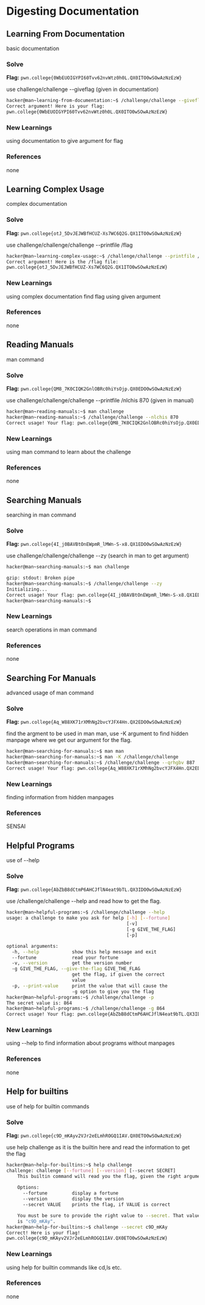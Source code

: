 # Digesting Documentation

## Learning From Documentation
basic documentation

### Solve
**Flag:** `pwn.college{0WbEUOIGYPI60Tvv62nvWtz0h0L.QX0ITO0wSOwAzNzEzW}`

use challenge/challenge --giveflag (given in documentation)

```bash
hacker@man~learning-from-documentation:~$ /challenge/challenge --giveflag
Correct argument! Here is your flag:
pwn.college{0WbEUOIGYPI60Tvv62nvWtz0h0L.QX0ITO0wSOwAzNzEzW}
```

### New Learnings
using documentation to give argument for flag

### References 
none

## Learning Complex Usage
complex documentation

### Solve
**Flag:** `pwn.college{otJ_5DvJEJWBfHCUZ-Xs7WC6Q2G.QX1ITO0wSOwAzNzEzW}`

use challenge/challenge/challenge --printfile /flag 

```bash
hacker@man~learning-complex-usage:~$ /challenge/challenge --printfile /flag 
Correct argument! Here is the /flag file:
pwn.college{otJ_5DvJEJWBfHCUZ-Xs7WC6Q2G.QX1ITO0wSOwAzNzEzW}
```

### New Learnings
using complex documentation find flag using given argument

### References 
none

## Reading Manuals
man command

### Solve
**Flag:** `pwn.college{QM8_7K0CIQK2GnlOBRc0hiYsOjp.QX0EDO0wSOwAzNzEzW}`

use challenge/challenge/challenge --printfile /nlchis 870 (given in manual)

```bash
hacker@man~reading-manuals:~$ man challenge
hacker@man~reading-manuals:~$ /challenge/challenge --nlchis 870
Correct usage! Your flag: pwn.college{QM8_7K0CIQK2GnlOBRc0hiYsOjp.QX0EDO0wSOwAzNzEzW}
```

### New Learnings
using man command to learn about the challenge

### References 
none

## Searching Manuals
searching in man command

### Solve
**Flag:** `pwn.college{4I_j0BAVBtOnEWpmR_lMWn-S-x8.QX1EDO0wSOwAzNzEzW}`

use challenge/challenge/challenge --zy (search in man to get argument)

```bash
hacker@man~searching-manuals:~$ man challenge

gzip: stdout: Broken pipe
hacker@man~searching-manuals:~$ /challenge/challenge --zy
Initializing...
Correct usage! Your flag: pwn.college{4I_j0BAVBtOnEWpmR_lMWn-S-x8.QX1EDO0wSOwAzNzEzW}
hacker@man~searching-manuals:~$ 
```

### New Learnings
search operations in man command

### References 
none

## Searching For Manuals
advanced usage of man command

### Solve
**Flag:** `pwn.college{Aq_W88XK71rXMhNg2bvcYJFX4Hn.QX2EDO0wSOwAzNzEzW}`

find the argment to be used in man man, use -K argument to find hidden manpage where we get our argument for the flag.

```bash
hacker@man~searching-for-manuals:~$ man man
hacker@man~searching-for-manuals:~$ man -K /challenge/challenge 
hacker@man~searching-for-manuals:~$ /challenge/challenge --qrhgbv 887
Correct usage! Your flag: pwn.college{Aq_W88XK71rXMhNg2bvcYJFX4Hn.QX2EDO0wSOwAzNzEzW}
```

### New Learnings
finding information from hidden manpages

### References 
SENSAI

## Helpful Programs
use of --help

### Solve
**Flag:** `pwn.college{AbZbB8dCtmP6AHCJflN4eat9bTL.QX3IDO0wSOwAzNzEzW}`

use /challenge/challenge --help and read how to get the flag.

```bash
hacker@man~helpful-programs:~$ /challenge/challenge --help
usage: a challenge to make you ask for help [-h] [--fortune]
                                            [-v]
                                            [-g GIVE_THE_FLAG]
                                            [-p]

optional arguments:
  -h, --help            show this help message and exit
  --fortune             read your fortune
  -v, --version         get the version number
  -g GIVE_THE_FLAG, --give-the-flag GIVE_THE_FLAG
                        get the flag, if given the correct
                        value
  -p, --print-value     print the value that will cause the
                        -g option to give you the flag
hacker@man~helpful-programs:~$ /challenge/challenge -p
The secret value is: 864
hacker@man~helpful-programs:~$ /challenge/challenge -g 864
Correct usage! Your flag: pwn.college{AbZbB8dCtmP6AHCJflN4eat9bTL.QX3IDO0wSOwAzNzEzW}
```

### New Learnings
using --help to find information about programs without manpages

### References 
none

## Help for builtins
use of help for builtin commands

### Solve
**Flag:** `pwn.college{c9D_mKAyv2VJr2eELmhROGQ1IAV.QX0ETO0wSOwAzNzEzW}`

use help challenge as it is the builtin here and read the information to get the flag

```bash
hacker@man~help-for-builtins:~$ help challenge
challenge: challenge [--fortune] [--version] [--secret SECRET]
    This builtin command will read you the flag, given the right arguments!
    
    Options:
      --fortune         display a fortune
      --version         display the version
      --secret VALUE    prints the flag, if VALUE is correct

    You must be sure to provide the right value to --secret. That value
    is "c9D_mKAy".
hacker@man~help-for-builtins:~$ challenge --secret c9D_mKAy
Correct! Here is your flag!
pwn.college{c9D_mKAyv2VJr2eELmhROGQ1IAV.QX0ETO0wSOwAzNzEzW}
```

### New Learnings
using help for builtin commands like cd,ls etc.

### References 
none